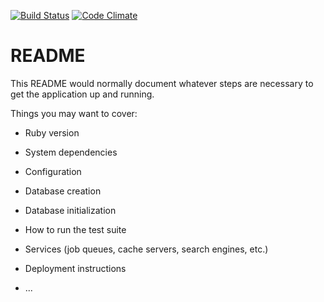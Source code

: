 [![Build Status](https://travis-ci.org/drioemgaoin/RubyCommentApi.svg?branch=master)](https://travis-ci.org/drioemgaoin/RubyCommentApi) [![Code Climate](https://codeclimate.com/github/drioemgaoin/RubyCommentApi/badges/gpa.svg)](https://codeclimate.com/github/drioemgaoin/RubyCommentApi)

# README

This README would normally document whatever steps are necessary to get the
application up and running.

Things you may want to cover:

* Ruby version

* System dependencies

* Configuration

* Database creation

* Database initialization

* How to run the test suite

* Services (job queues, cache servers, search engines, etc.)

* Deployment instructions

* ...
